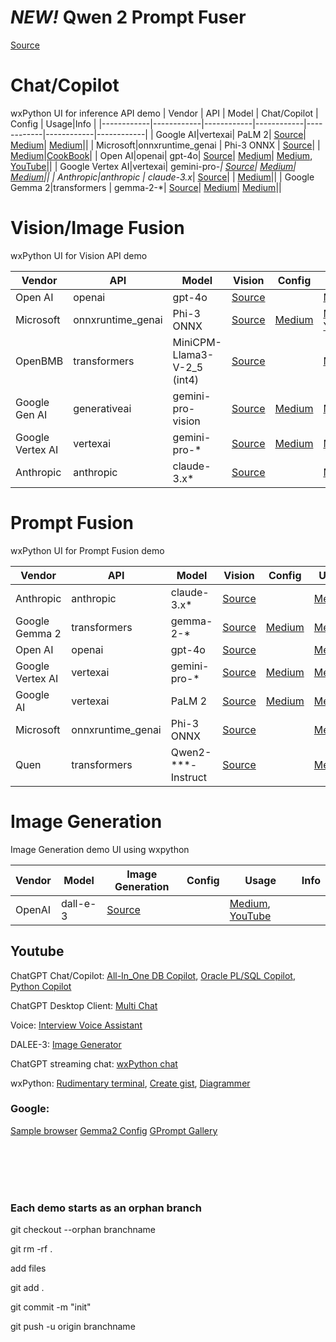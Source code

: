 # *NEW!* Qwen 2 Prompt Fuser
[Source](https://github.com/myaichat/wxchat/blob/qwen2_prompt_fuser/include/Prompt/Qwen_Qwen2_Prompt.py)

# Chat/Copilot
wxPython UI for inference API demo
| Vendor   | API | Model   | Chat/Copilot | Config | Usage|Info | 
|------------|------------|------------|------------|------------|------------|------------|
| Google AI|vertexai| PaLM 2| [Source](https://github.com/myaichat/wxchat/blob/google_palm_copilot/include/Copilot/Google_PaLM.py)| [Medium](https://medium.com/p/ec1b62354bfa)| [Medium](https://medium.com/@alexbuzunov/introducing-palm-2-copilot-your-google-ai-powered-coding-assistant-1dddbf4fc1d0)|[]()|
| Microsoft|onnxruntime_genai | Phi-3 ONNX | [Source](https://github.com/myaichat/wxchat/blob/phy3_copilot/include/Phy3_Python.py)| []()| [Medium](https://github.com/microsoft/Phi-3CookBook?WT.mc_id=aiml-138114-kinfeylo)|[CookBook](https://github.com/microsoft/Phi-3CookBook?WT.mc_id=aiml-138114-kinfeylo)|
| Open AI|openai| gpt-4o| [Source](https://github.com/myaichat/wxchat/blob/feature/poor_mans_copilot/poor_mans/copilot/7d_copilot.py)| [Medium](https://medium.com/p/ec1b62354bfa)| [Medium](https://medium.com/p/6f03ca3b5569), [YouTube](https://www.youtube.com/watch?v=Yh1_YGSjTVQ&t=14s)|[]()|
| Google Vertex AI|vertexai| gemini-pro-*| [Source](https://github.com/myaichat/wxchat/blob/google_vertexai_copilot/include/Copilot/Google_VertexAI.py)| [Medium](https://medium.com/p/aa05cb233f2f)| [Medium](https://medium.com/p/4b06f4f19937)|[]()|
| Anthropic|anthropic | claude-3.x*| [Source](https://github.com/myaichat/wxchat/blob/claude_copilot/include/Copilot/Anthropic_Claude.py)| []()| [Medium](https://medium.com/p/6d295d10e357)|[]()|
| Google Gemma 2|transformers | gemma-2-*| [Source](https://github.com/myaichat/wxchat/blob/google_gemma/include/Copilot/Google_Gemma.py)| [Medium](https://medium.com/p/0d7dc430b72c)| [Medium](https://medium.com/p/4bd85eb997ec)|[]()|



# Vision/Image Fusion
wxPython UI for Vision API demo

| Vendor   | API| Model   | Vision | Config | Usage|Info | 
|------------|------------|------------|------------|------------|------------|------------|
| Open AI|openai| gpt-4o | [Source](https://github.com/myaichat/wxchat/blob/gpt4_vision/include/Gpt4_Vision.py)| []()| [Medium](https://medium.com/p/2031397e3ceb), []()|
| Microsoft|onnxruntime_genai| Phi-3 ONNX | [Source](https://github.com/myaichat/wxchat/blob/phy3_vision/phy3_vision.py)| [Medium](https://medium.com/p/affb8f129332)| [Medium](https://medium.com/p/2d5dd6c0de2d), [YouTube](https://www.youtube.com/watch?v=dQM7_tNfkjs&t=1s)|[]()|
| OpenBMB|transformers  |MiniCPM-Llama3-V-2_5 (int4) | [Source](https://github.com/myaichat/wxchat/blob/minicpm_vision/include/MiniCPM_Vision.py)| []()| [Medium](https://medium.com/p/42bf91aa1c86), []()|[]()|
| Google Gen AI| generativeai |gemini-pro-vision | [Source](https://github.com/myaichat/wxchat/blob/google_vision/include/Google_Vision.py)| [Medium](https://medium.com/p/aa05cb233f2f)| [Medium](https://medium.com/p/c75adecb16eb), []()|[]()|
| Google Vertex AI|vertexai |gemini-pro-* | [Source](https://github.com/myaichat/wxchat/blob/google_vertexai_vision/google_vertexai_vision.py)| [Medium](https://medium.com/p/aa05cb233f2f)| [Medium](https://medium.com/p/0d3e1c0e1fb1), []()|[]()|
| Anthropic |anthropic |claude-3.x* | [Source](https://github.com/myaichat/wxchat/blob/claude_vision/claude_vision.py)| []()| [Medium](https://medium.com/p/1e0f89300754), []()|[]()|


# Prompt Fusion
wxPython UI for Prompt Fusion demo

| Vendor   | API| Model   | Vision | Config | Ueage|Info | 
|------------|------------|------------|------------|------------|------------|------------|
| Anthropic |anthropic| claude-3.x* | [Source](https://github.com/myaichat/wxchat/blob/claude_prompt_fusion/claude_prompt_fusion.py)| []()| [Medium](https://medium.com/p/4bd85eb997ec), []()|[]()|
| Google Gemma 2| transformers|gemma-2-* | [Source](https://github.com/myaichat/wxchat/blob/gemma_prompt_fusion/include/Prompt/Google_Gemma_Prompt.py)| [Medium](https://medium.com/p/0d7dc430b72c)| [Medium](https://medium.com/p/40e30431d9ac), []()|[]()|
|  Open AI|openai| gpt-4o | [Source](https://github.com/myaichat/wxchat/blob/gpt4_prompt_infuser/gpt4_prompt_infuser.py)| []()| [Medium](https://medium.com/me/stats/post/d8b41ec9e482), []()|[]()|
|  Google Vertex AI|vertexai| gemini-pro-* | [Source](https://github.com/myaichat/wxchat/blob/gemini_prompt_fuser/gemini_prompt_fuser.py)| [Medium](https://medium.com/p/aa05cb233f2f)| [Medium](), []()|[]()|
|  Google AI|vertexai |PaLM 2 | [Source](https://github.com/myaichat/wxchat/blob/palm_prompt_fuser/palm_prompt_fuser.py)| [Medium]( https://medium.com/p/ec1b62354bfa)| [Medium](https://medium.com/p/3d3d3f42895d), []()|[]()|
| Microsoft|onnxruntime_genai| Phi-3 ONNX | [Source](https://github.com/myaichat/wxchat/blob/phi3_prompt_fuser/phi3_prompt_fuser.py)| []()| [Medium]()|[]()|
| Quen|transformers| Qwen2-***-Instruct| [Source](https://github.com/myaichat/wxchat/blob/qwen2_prompt_fuser/include/Prompt/Qwen_Qwen2_Prompt.py)| []()| [Medium]()|[]()|








# Image Generation
Image Generation demo UI using wxpython

| Vendor   | Model   | Image Generation | Config | Usage|Info | 
|------------|------------|------------|------------|------------|------------|
| OpenAI| dall-e-3 | [Source](https://github.com/myaichat/wxchat/blob/create_dalee_image/image/create_dalee_image/7awx_any.py)| []()| [Medium](https://medium.com/p/70f457c2e851), [YouTube](https://www.youtube.com/watch?v=QlUF6PXgLOo&t=36s)|[]()|



## Youtube

ChatGPT Chat/Copilot: [All-In_One DB Copilot](https://www.youtube.com/watch?v=DdMXzxL0VBo&t=2s),  [Oracle PL/SQL Copilot](https://www.youtube.com/watch?v=v0Pnl-bAm9c),  [Python Copilot](https://www.youtube.com/watch?v=Yh1_YGSjTVQ&t=14s)

ChatGPT Desktop Client: [Multi Chat](https://www.youtube.com/watch?v=iTnSehOSrg8&t=209s)

Voice: [Interview Voice Assistant](https://www.youtube.com/watch?v=tgAFRJ-jb3s&t=4s)


DALEE-3: [Image Generator](https://www.youtube.com/watch?v=QlUF6PXgLOo&t=36s)

ChatGPT streaming chat: [wxPython chat](https://www.youtube.com/watch?v=Jb886h3kZGE&t=643s)


wxPython: [Rudimentary terminal](https://www.youtube.com/watch?v=odpbWfRmvDU), [Create gist](https://www.youtube.com/watch?v=FFqcDB1Yytw),  [Diagrammer](https://www.youtube.com/watch?v=TdXTu1l2Rz0&t=18s)




### Google: 
[Sample browser](https://cloud.google.com/docs/samples)  [Gemma2 Config](https://medium.com/p/0d7dc430b72c)    [GPrompt Gallery](https://console.cloud.google.com/vertex-ai/generative/prompt-gallery?_ga=2.197961389.362164277.1719958699-521879258.1717807561&project=spatial-flag-427113-n0) 













<br>
<br>
<br>
<br>

### Each demo starts as an orphan branch

git checkout --orphan branchname

git rm -rf .
 

add files

 

git add .

git commit -m "init"

git push -u origin branchname
